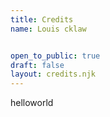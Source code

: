 ```yaml
---
title: Credits
name: Louis cklaw


open_to_public: true
draft: false
layout: credits.njk
---
```


helloworld